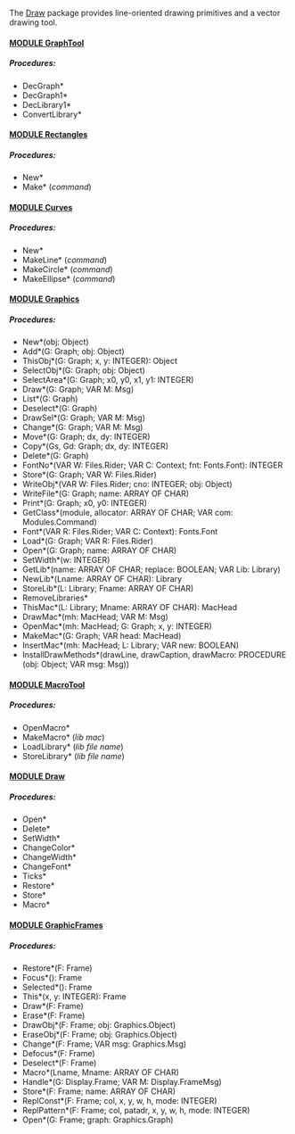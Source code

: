 The [Draw](./Draw/README.md) package provides line-oriented drawing primitives and a vector drawing tool.


#### [MODULE GraphTool](https://github.com/io-core/Draw/blob/main/GraphTool.Mod)
##### Procedures:
* DecGraph*
* DecGraph1*
* DecLibrary1*
* ConvertLibrary*

#### [MODULE Rectangles](https://github.com/io-core/Draw/blob/main/Rectangles.Mod)
##### Procedures:
* New*
* Make*  (*command*)

#### [MODULE Curves](https://github.com/io-core/Draw/blob/main/Curves.Mod)
##### Procedures:
* New*
* MakeLine*  (*command*)
* MakeCircle*  (*command*)
* MakeEllipse*  (*command*)

#### [MODULE Graphics](https://github.com/io-core/Draw/blob/main/Graphics.Mod)
##### Procedures:
* New*(obj: Object)
* Add*(G: Graph; obj: Object)
* ThisObj*(G: Graph; x, y: INTEGER): Object
* SelectObj*(G: Graph; obj: Object)
* SelectArea*(G: Graph; x0, y0, x1, y1: INTEGER)
* Draw*(G: Graph; VAR M: Msg)
* List*(G: Graph)
* Deselect*(G: Graph)
* DrawSel*(G: Graph; VAR M: Msg)
* Change*(G: Graph; VAR M: Msg)
* Move*(G: Graph; dx, dy: INTEGER)
* Copy*(Gs, Gd: Graph; dx, dy: INTEGER)
* Delete*(G: Graph)
* FontNo*(VAR W: Files.Rider; VAR C: Context; fnt: Fonts.Font): INTEGER
* Store*(G: Graph; VAR W: Files.Rider)
* WriteObj*(VAR W: Files.Rider; cno: INTEGER; obj: Object)
* WriteFile*(G: Graph; name: ARRAY OF CHAR)
* Print*(G: Graph; x0, y0: INTEGER)
* GetClass*(module, allocator: ARRAY OF CHAR; VAR com: Modules.Command)
* Font*(VAR R: Files.Rider; VAR C: Context): Fonts.Font
* Load*(G: Graph; VAR R: Files.Rider)
* Open*(G: Graph; name: ARRAY OF CHAR)
* SetWidth*(w: INTEGER)
* GetLib*(name: ARRAY OF CHAR; replace: BOOLEAN; VAR Lib: Library)
* NewLib*(Lname: ARRAY OF CHAR): Library
* StoreLib*(L: Library; Fname: ARRAY OF CHAR)
* RemoveLibraries*
* ThisMac*(L: Library; Mname: ARRAY OF CHAR): MacHead
* DrawMac*(mh: MacHead; VAR M: Msg)
* OpenMac*(mh: MacHead; G: Graph; x, y: INTEGER)
* MakeMac*(G: Graph; VAR head: MacHead)
* InsertMac*(mh: MacHead; L: Library; VAR new: BOOLEAN)
* InstallDrawMethods*(drawLine, drawCaption, drawMacro: PROCEDURE (obj: Object; VAR msg: Msg))

#### [MODULE MacroTool](https://github.com/io-core/Draw/blob/main/MacroTool.Mod)
##### Procedures:
* OpenMacro*
* MakeMacro*  (*lib mac*)
* LoadLibrary*  (*lib file name*)
* StoreLibrary*  (*lib file name*)

#### [MODULE Draw](https://github.com/io-core/Draw/blob/main/Draw.Mod)
##### Procedures:
* Open*
* Delete*
* SetWidth*
* ChangeColor*
* ChangeWidth*
* ChangeFont*
* Ticks*
* Restore*
* Store*
* Macro*

#### [MODULE GraphicFrames](https://github.com/io-core/Draw/blob/main/GraphicFrames.Mod)
##### Procedures:
* Restore*(F: Frame)
* Focus*(): Frame
* Selected*(): Frame
* This*(x, y: INTEGER): Frame
* Draw*(F: Frame)
* Erase*(F: Frame)
* DrawObj*(F: Frame; obj: Graphics.Object)
* EraseObj*(F: Frame; obj: Graphics.Object)
* Change*(F: Frame; VAR msg: Graphics.Msg)
* Defocus*(F: Frame)
* Deselect*(F: Frame)
* Macro*(Lname, Mname: ARRAY OF CHAR)
* Handle*(G: Display.Frame; VAR M: Display.FrameMsg)
* Store*(F: Frame; name: ARRAY OF CHAR)
* ReplConst*(F: Frame; col, x, y, w, h, mode: INTEGER)
* ReplPattern*(F: Frame; col, patadr, x, y, w, h, mode: INTEGER)
* Open*(G: Frame; graph: Graphics.Graph) 
